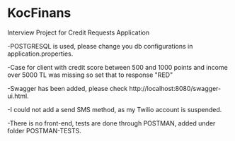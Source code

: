 # KocFinans
Interview Project for Credit Requests Application

-POSTGRESQL is used, please change you db configurations in application.properties.

-Case for client with credit score between 500 and 1000 points and income over 5000 TL was missing so set that to response "RED"

-Swagger has been added, please check http://localhost:8080/swagger-ui.html.

-I could not add a send SMS method, as my Twilio account is suspended.

-There is no front-end, tests are done through POSTMAN, added under folder POSTMAN-TESTS.

